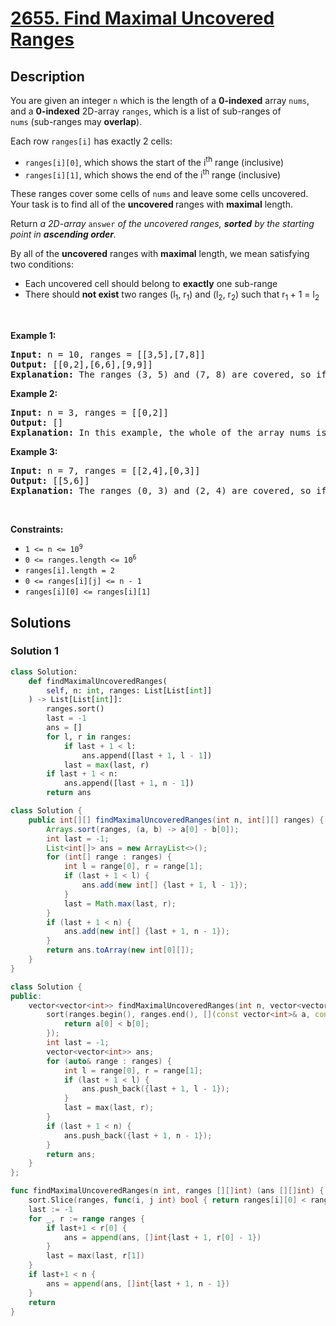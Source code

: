 # [2655. Find Maximal Uncovered Ranges](https://leetcode.com/problems/find-maximal-uncovered-ranges)


## Description

<p>You are given&nbsp;an integer <code>n</code>&nbsp;which is the length of a <strong>0-indexed</strong> array <code>nums</code>, and a <strong>0-indexed</strong> 2D-array <code>ranges</code>, which is a list of sub-ranges of <code>nums</code>&nbsp;(sub-ranges may <strong>overlap</strong>).</p>

<p>Each row <code>ranges[i]</code> has exactly 2 cells:</p>

<ul>
	<li><code>ranges[i][0]</code>, which shows the start of the i<sup>th</sup> range (inclusive)</li>
	<li><code>ranges[i][1]</code>, which shows the end of the i<sup>th</sup> range (inclusive)</li>
</ul>

<p>These ranges cover some cells of <code>nums</code>&nbsp;and leave&nbsp;some cells uncovered. Your task is to find all of the <b>uncovered </b>ranges with <strong>maximal</strong> length.</p>

<p>Return <em>a 2D-array </em><code>answer</code><em> of the uncovered ranges, <strong>sorted</strong> by the starting point in <strong>ascending order</strong>.</em></p>

<p>By all of the&nbsp;<strong>uncovered</strong> ranges with <strong>maximal</strong> length, we mean satisfying two conditions:</p>

<ul>
	<li>Each uncovered cell should belong to <strong>exactly</strong> one sub-range</li>
	<li>There should <strong>not exist</strong>&nbsp;two ranges (l<sub>1</sub>, r<sub>1</sub>) and (l<sub>2</sub>, r<sub>2</sub>) such that r<sub>1 </sub>+ 1 = l<sub>2</sub></li>
</ul>

<p>&nbsp;</p>
<p><strong class="example">Example 1:</strong></p>

<pre>
<strong>Input:</strong> n = 10, ranges = [[3,5],[7,8]]
<strong>Output:</strong> [[0,2],[6,6],[9,9]]
<strong>Explanation:</strong> The ranges (3, 5) and (7, 8) are covered, so if we simplify the array nums to a binary array where 0 shows an uncovered cell and 1 shows a covered cell, the array becomes [0,0,0,1,1,1,0,1,1,0] in which we can observe that the ranges (0, 2), (6, 6) and (9, 9) aren&#39;t covered.
</pre>

<p><strong class="example">Example 2:</strong></p>

<pre>
<strong>Input:</strong> n = 3, ranges = [[0,2]]
<strong>Output:</strong> []
<strong>Explanation: </strong>In this example, the whole of the array nums is covered and there are no uncovered cells so the output is an empty array.
</pre>

<p><strong class="example">Example 3:</strong></p>

<pre>
<strong>Input:</strong> n = 7, ranges = [[2,4],[0,3]]
<strong>Output:</strong> [[5,6]]
<strong>Explanation:</strong> The ranges (0, 3) and (2, 4) are covered, so if we simplify the array nums to a binary array where 0 shows an uncovered cell and 1 shows a covered cell, the array becomes [1,1,1,1,1,0,0] in which we can observe that the range (5, 6) is uncovered.
</pre>

<p>&nbsp;</p>
<p><strong>Constraints:</strong></p>

<ul>
	<li><code>1 &lt;= n &lt;=&nbsp;10<sup>9</sup></code></li>
	<li><code>0 &lt;= ranges.length &lt;= 10<sup>6</sup></code></li>
	<li><code>ranges[i].length = 2</code></li>
	<li><code>0 &lt;= ranges[i][j] &lt;= n - 1</code></li>
	<li><code>ranges[i][0] &lt;=&nbsp;ranges[i][1]</code></li>
</ul>

## Solutions

### Solution 1

<!-- tabs:start -->

```python
class Solution:
    def findMaximalUncoveredRanges(
        self, n: int, ranges: List[List[int]]
    ) -> List[List[int]]:
        ranges.sort()
        last = -1
        ans = []
        for l, r in ranges:
            if last + 1 < l:
                ans.append([last + 1, l - 1])
            last = max(last, r)
        if last + 1 < n:
            ans.append([last + 1, n - 1])
        return ans
```

```java
class Solution {
    public int[][] findMaximalUncoveredRanges(int n, int[][] ranges) {
        Arrays.sort(ranges, (a, b) -> a[0] - b[0]);
        int last = -1;
        List<int[]> ans = new ArrayList<>();
        for (int[] range : ranges) {
            int l = range[0], r = range[1];
            if (last + 1 < l) {
                ans.add(new int[] {last + 1, l - 1});
            }
            last = Math.max(last, r);
        }
        if (last + 1 < n) {
            ans.add(new int[] {last + 1, n - 1});
        }
        return ans.toArray(new int[0][]);
    }
}
```

```cpp
class Solution {
public:
    vector<vector<int>> findMaximalUncoveredRanges(int n, vector<vector<int>>& ranges) {
        sort(ranges.begin(), ranges.end(), [](const vector<int>& a, const vector<int>& b) {
            return a[0] < b[0];
        });
        int last = -1;
        vector<vector<int>> ans;
        for (auto& range : ranges) {
            int l = range[0], r = range[1];
            if (last + 1 < l) {
                ans.push_back({last + 1, l - 1});
            }
            last = max(last, r);
        }
        if (last + 1 < n) {
            ans.push_back({last + 1, n - 1});
        }
        return ans;
    }
};
```

```go
func findMaximalUncoveredRanges(n int, ranges [][]int) (ans [][]int) {
	sort.Slice(ranges, func(i, j int) bool { return ranges[i][0] < ranges[j][0] })
	last := -1
	for _, r := range ranges {
		if last+1 < r[0] {
			ans = append(ans, []int{last + 1, r[0] - 1})
		}
		last = max(last, r[1])
	}
	if last+1 < n {
		ans = append(ans, []int{last + 1, n - 1})
	}
	return
}
```

<!-- tabs:end -->

<!-- end -->
